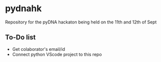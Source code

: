 # pydnahk
Repository for the pyDNA hackaton being held on the 11th and 12th of Sept

## To-Do list

* Get colaborator's email/id
* Connect python VScode project to this repo
